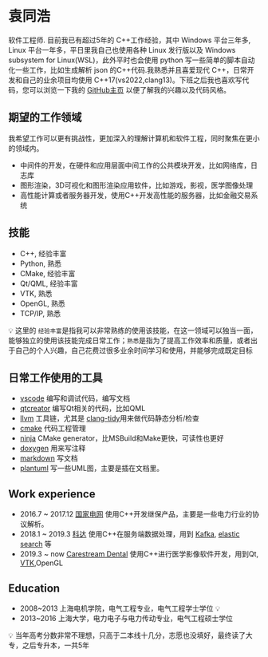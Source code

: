 # 袁同浩

软件工程师. 目前我已有超过5年的 C++工作经验，其中 Windows 平台三年多, Linux 平台一年多，平日里我自己也使用各种 Linux 发行版以及 Windows subsystem for Linux(WSL)，此外平时也会使用 python 写一些简单的脚本自动化一些工作，比如生成解析 json 的C++代码.我熟悉并且喜爱现代 C++，日常开发和自己的业余项目均使用 C++17(vs2022,clang13)。下班之后我也喜欢写代码，您可以浏览一下我的 [GitHub主页](https://github.com/maidamai0>) 以便了解我的兴趣以及代码风格。

## 期望的工作领域

我希望工作可以更有挑战性，更加深入的理解计算机和软件工程，同时聚焦在更小的领域内。

* 中间件的开发，在硬件和应用层面中间工作的公共模块开发，比如网络库，日志库
* 图形渲染，3D可视化和图形渲染应用软件，比如游戏，影视，医学图像处理
* 高性能计算或者服务器开发，使用C++开发高性能的服务器，比如金融交易系统

## 技能

* C++, 经验丰富
* Python, 熟悉
* CMake, 经验丰富
* Qt/QML, 经验丰富
* VTK, 熟悉
* OpenGL, 熟悉
* TCP/IP, 熟悉

💡 这里的 `经验丰富`是指我可以非常熟练的使用该技能，在这一领域可以独当一面，能够独立的使用该技能完成日常工作；`熟悉`是指为了提高工作效率和质量，或者出于自己的个人兴趣，自己花费过很多业余时间学习和使用，并能够完成既定目标

## 日常工作使用的工具

* [vscode](https://code.visualstudio.com/) 编写和调试代码，编写文档
* [qtcreator](https://download.qt.io/official_releases/qtcreator/) 编写Qt相关的代码，比如QML
* [llvm](https://llvm.org/) 工具链，尤其是 [clang-tidy](https://clang.llvm.org/extra/clang-tidy/)用来做代码静态分析/检查
* [cmake](https://cmake.org/) 代码工程管理
* [ninja](https://ninja-build.org/) CMake generator，比MSBuild和Make更快，可读性也更好
* [doxygen](https://www.doxygen.nl/index.html) 用来写注释
* [markdown](https://www.markdownguide.org/) 写文档
* [plantuml](https://plantuml.com/) 写一些UML图，主要是插在文档里。

## Work experience

* 2016.7 ~ 2017.12 [国家电网](http://www.sgcc.com.cn/) 使用C++开发继保产品，主要是一些电力行业的协议解析。
* 2018.1 ~ 2019.3 [科达](https://www.kedacom.com/cn/) 使用C++在服务端数据处理，用到 [Kafka](https://kafka.apache.org/), [elastic search](https://www.elastic.co/) 等
* 2019.3 ~ now [Carestream Dental](https://www.carestreamdental.com/en-us) 使用C++进行医学影像软件开发，用到Qt, [VTK](https://vtk.org/),OpenGL

## Education

* 2008~2013 上海电机学院，电气工程专业，电气工程学士学位 :bulb:
* 2013~2016 上海大学，电力电子与电力传动专业，电气工程硕士学位

:bulb: 当年高考分数非常不理想，只高于二本线十几分，志愿也没填好，最终读了大专，之后专升本，一共5年
